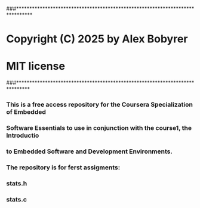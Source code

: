 ###******************************************************************************
# Copyright (C) 2025 by Alex Bobyrer 
# MIT license
###*****************************************************************************

### This is a free access repository for the Coursera Specialization of Embedded
### Software Essentials to use in conjunction with the course1, the Introductio
### to Embedded Software and Development Environments.

### The repository is for ferst assigments:
###      stats.h
###      stats.c

